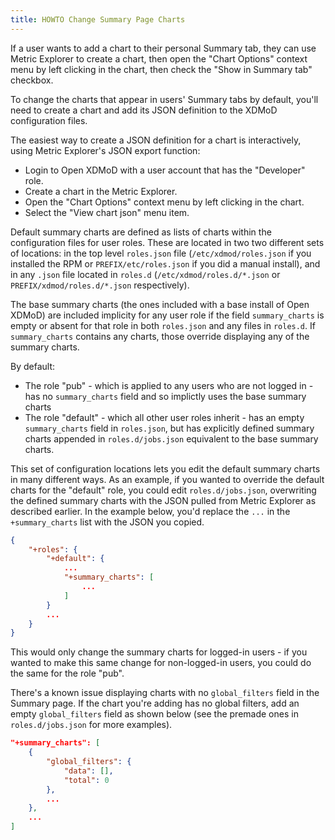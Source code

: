 ```yaml
---
title: HOWTO Change Summary Page Charts
---
```


If a user wants to add a chart to their personal Summary tab, they can use Metric Explorer to create a chart,
then open the "Chart Options" context menu by left clicking in the chart, then check the "Show in Summary
tab" checkbox.

To change the charts that appear in users' Summary tabs by default, you'll need to create
a chart and add its JSON definition to the XDMoD configuration files.

The easiest way to create a JSON definition for a chart is interactively, 
using Metric Explorer's JSON export function:

* Login to Open XDMoD with a user account that has the "Developer" role.
* Create a chart in the Metric Explorer.
* Open the "Chart Options" context menu by left clicking in the chart.
* Select the "View chart json" menu item.

Default summary charts are defined as lists of charts within the configuration files for user roles.
These are located in two two different sets of locations: in the top level `roles.json` file 
(`/etc/xdmod/roles.json` if you installed the RPM or `PREFIX/etc/roles.json` if you did a manual install), 
and in any `.json` file located in `roles.d` (`/etc/xdmod/roles.d/*.json` or `PREFIX/xdmod/roles.d/*.json` respectively).

The base summary charts (the ones included with a base install of Open XDMoD) are included implicity 
for any user role if the field `summary_charts` is empty or absent for that role in both `roles.json` and
any files in `roles.d`. If `summary_charts` contains any charts, those override displaying any of the summary charts.

By default:
* The role "pub" - which is applied to any users who are not logged in - has no `summary_charts` field and so implictly uses the base summary charts
* The role "default" - which all other user roles inherit - has an empty `summary_charts` field in `roles.json`, but
  has explicitly defined summary charts appended in `roles.d/jobs.json` equivalent to the base summary charts.

This set of configuration locations lets you edit the default summary charts in many different ways.
As an example, if you wanted to override the default charts for the "default" role, you could edit `roles.d/jobs.json`, overwriting
the defined summary charts with the JSON pulled from Metric Explorer as described earlier. In the example below, you'd replace the `...`
in the `+summary_charts` list with the JSON you copied.

```json
{
    "+roles": {
        "+default": {
            ...
            "+summary_charts": [
                ...
            ]
        }
        ...
    }
}

```

This would only change the summary charts for logged-in users - if you wanted to make this same change for non-logged-in users,
you could do the same for the role "pub".

There's a known issue displaying charts with no `global_filters` field
in the Summary page. If the chart you're adding has no global filters,
add an empty `global_filters` field as shown below 
(see the premade ones in `roles.d/jobs.json` for more examples).

```json
"+summary_charts": [
    {
        "global_filters": {
            "data": [],
            "total": 0
        },
        ...
    },
    ...
]
``` 
